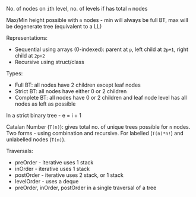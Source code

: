 No. of nodes on `i`th level, no. of levels if has total `n` nodes

Max/Min height possible with `n` nodes - min will always be full BT, max will be degenerate tree (equivalent to a LL)

Representations:
- Sequential using arrays (0-indexed): parent at `p`, left child at `2p+1`, right child at `2p+2`
- Recursive using struct/class

Types:
- Full BT: all nodes have 2 children except leaf nodes
- Strict BT: all nodes have either 0 or 2 children
- Complete BT: all nodes have 0 or 2 children and leaf node level has all nodes as left as possible

In a strict binary tree - e = i + 1

Catalan Number (`T(n)`): gives total no. of unique trees possible for `n` nodes. Two forms - using combination and recursive. For labelled (`T(n)*n!`) and unlabelled nodes (`T(n)`).

Traversals:
- preOrder - iterative uses 1 stack
- inOrder - iterative uses 1 stack
- postOrder - iterative uses 2 stack, or 1 stack
- levelOrder - uses a deque
- preOrder, inOrder, postOrder in a single traversal of a tree
